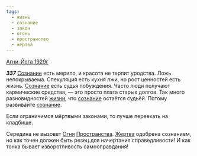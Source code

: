 ```yaml
---
tags:
  - жизнь
  - сознание
  - закон
  - огонь
  - пространство
  - жертва
---
```


[Агни-Йога 1929г](https://127.0.0.1:4002/agni/1929)

___337___
[Сознание](../../../tags/#[сознание](../../../tags/#сознание)) есть мерило, и красота не терпит уродства. Ложь непокрываема. Спекуляция есть кухня лжи, но рост ценностей есть жизнь. [Сознание](../../../tags/#[сознание](../../../tags/#сознание)) есть судья побуждения. Часто люди получают кармические средства, — это просто плата старых долгов. Так много разновидностей [жизни](../../../tags/#жизнь), что [сознание](../../../tags/#сознание) остаётся судьёй. Потому развивайте [сознание](../../../tags/#сознание).   

Если ограничимся мёртвыми законами, то лучше переехать на кладбище.   

Середина не вызовет [Огня](../../../tags/#огонь) [Пространства](../../../tags/#пространство). [Жертва](../../../tags/#жертва) одобрена сознанием, но как точен должен быть резец для начертания справедливости! И как тонка бывает изворотливость самооправдания!
